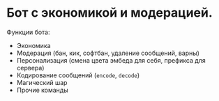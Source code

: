 # Бот с экономикой и модерацией.

Функции бота:

- Экономика
- Модерация (бан, кик, софтбан, удаление сообщений, варны)
- Персонализация (смена цвета эмбеда для себя, префикса для сервера)
- Кодирование сообщений (`encode`, `decode`)
- Магический шар
- Прочие команды